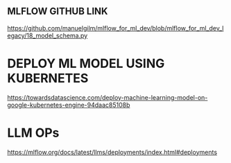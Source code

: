 ## MLFLOW GITHUB LINK

https://github.com/manuelgilm/mlflow_for_ml_dev/blob/mlflow_for_ml_dev_legacy/18_model_schema.py


# DEPLOY ML MODEL USING KUBERNETES
https://towardsdatascience.com/deploy-machine-learning-model-on-google-kubernetes-engine-94daac85108b


# LLM OPs
https://mlflow.org/docs/latest/llms/deployments/index.html#deployments
